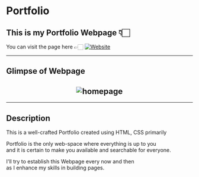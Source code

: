 # Portfolio 
## This is my Portfolio Webpage 👇🏻
You can visit the page here 👉🏻  [![Website](https://img.shields.io/badge/-Website-orange)](https://tiwaryaniket.github.io/portfolio/-/)

---

## Glimpse of Webpage
<h2 align="center">
  <img src="https://github.com/tiwaryaniket/portfolio/blob/master/homepage.PNG" alt="homepage">
</h2>

---
## Description
This is a  well-crafted Portfolio created using HTML, CSS primarily <br>

Portfolio is the only web-space where everything is up to you <br>
and it is certain to make you available and searchable for everyone.

I'll try to establish this Webpage every now and then <br>
as I enhance my skills in building pages.
